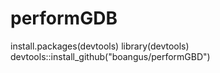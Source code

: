 # performGDB

install.packages(devtools)
library(devtools)
devtools::install_github("boangus/performGBD")